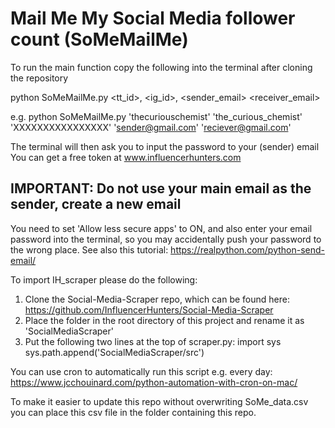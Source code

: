 # Mail Me My Social Media follower count (SoMeMailMe)
To run the main function copy the following into the terminal after cloning the repository

python SoMeMailMe.py <tt_id>, <ig_id>, <token> <sender_email> <receiver_email>

e.g.
python SoMeMailMe.py 'thecuriouschemist' 'the_curious_chemist' 'XXXXXXXXXXXXXXXX' 'sender@gmail.com' 'reciever@gmail.com'

The terminal will then ask you to input the password to your (sender) email
You can get a free token at www.influencerhunters.com

## IMPORTANT: Do not use your main email as the sender, create a new email
You need to set 'Allow less secure apps' to ON, and also enter your email password into the terminal, so you may accidentally push your password to the wrong place.
See also this tutorial: https://realpython.com/python-send-email/

To import IH_scraper please do the following:
1. Clone the Social-Media-Scraper repo, which can be found here: https://github.com/InfluencerHunters/Social-Media-Scraper 
2. Place the folder in the root directory of this project and rename it as 'SocialMediaScraper'
3. Put the following two lines at the top of scraper.py:
import sys
sys.path.append('SocialMediaScraper/src')

You can use cron to automatically run this script e.g. every day:
https://www.jcchouinard.com/python-automation-with-cron-on-mac/

To make it easier to update this repo without overwriting SoMe_data.csv you can place this csv file in the folder containing this repo.